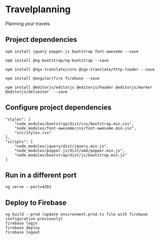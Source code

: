 # Travelplanning

Planning your travels

## Project dependencies

    npm install jquery popper.js bootstrap font-awesome --save

    npm install @ng-bootstrap/ng-bootstrap --save

    npm install @ngx-translate/core @ngx-translate/http-loader --save

    npm install @angular/fire firebase --save

    npm install @editorjs/editorjs @editorjs/header @editorjs/marker @editorjs/delimiter  --save

## Configure project dependencies

    "styles": [
        "node_modules/bootstrap/dist/css/bootstrap.min.css",
        "node_modules/font-awesome/css/font-awesome.min.css",
        "src/styles.css"
    ],
    "scripts": [
        "node_modules/jquery/dist/jquery.min.js",
        "node_modules/popper.js/dist/umd/popper.min.js",
        "node_modules/bootstrap/dist/js/bootstrap.min.js"
    ]

## Run in a different port

    ng serve --port=4201

## Deploy to Firebase

    ng build --prod (update environment.prod.ts file with firebase configuration previously)
    firebase login
    firebase deploy
    firebase logout



